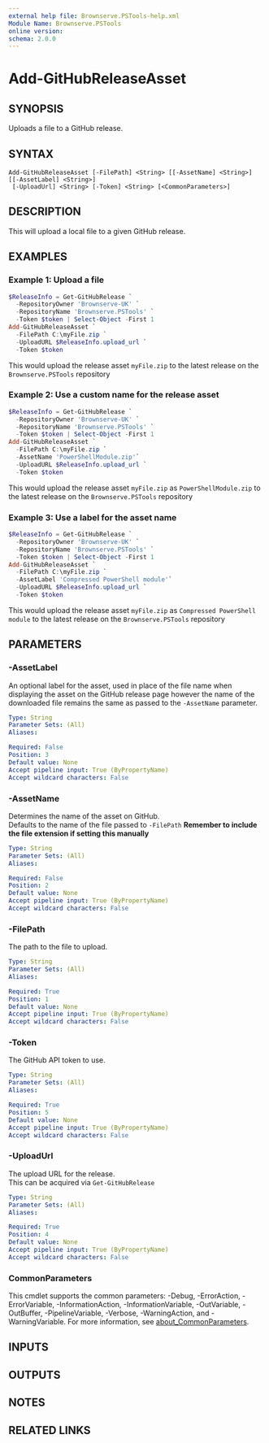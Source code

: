 ```yaml
---
external help file: Brownserve.PSTools-help.xml
Module Name: Brownserve.PSTools
online version:
schema: 2.0.0
---
```


# Add-GitHubReleaseAsset

## SYNOPSIS

Uploads a file to a GitHub release.

## SYNTAX

```text
Add-GitHubReleaseAsset [-FilePath] <String> [[-AssetName] <String>] [[-AssetLabel] <String>]
 [-UploadUrl] <String> [-Token] <String> [<CommonParameters>]
```

## DESCRIPTION

This will upload a local file to a given GitHub release.

## EXAMPLES

### Example 1: Upload a file

```powershell
$ReleaseInfo = Get-GitHubRelease `
  -RepositoryOwner 'Brownserve-UK' `
  -RepositoryName 'Brownserve.PSTools' `
  -Token $token | Select-Object -First 1
Add-GitHubReleaseAsset `
  -FilePath C:\myFile.zip `
  -UploadURL $ReleaseInfo.upload_url `
  -Token $token
```

This would upload the release asset `myFile.zip` to the latest release on the `Brownserve.PSTools` repository

### Example 2: Use a custom name for the release asset

```powershell
$ReleaseInfo = Get-GitHubRelease `
  -RepositoryOwner 'Brownserve-UK' `
  -RepositoryName 'Brownserve.PSTools' `
  -Token $token | Select-Object -First 1
Add-GitHubReleaseAsset `
  -FilePath C:\myFile.zip `
  -AssetName 'PowerShellModule.zip'`
  -UploadURL $ReleaseInfo.upload_url `
  -Token $token
```

This would upload the release asset `myFile.zip` as `PowerShellModule.zip` to the latest release on the `Brownserve.PSTools` repository

### Example 3: Use a label for the asset name

```powershell
$ReleaseInfo = Get-GitHubRelease `
  -RepositoryOwner 'Brownserve-UK' `
  -RepositoryName 'Brownserve.PSTools' `
  -Token $token | Select-Object -First 1
Add-GitHubReleaseAsset `
  -FilePath C:\myFile.zip `
  -AssetLabel 'Compressed PowerShell module'`
  -UploadURL $ReleaseInfo.upload_url `
  -Token $token
```

This would upload the release asset `myFile.zip` as `Compressed PowerShell module` to the latest release on the `Brownserve.PSTools` repository

## PARAMETERS

### -AssetLabel

An optional label for the asset, used in place of the file name when displaying the asset on the GitHub release page however the name of the downloaded file remains the same as passed to the `-AssetName` parameter.

```yaml
Type: String
Parameter Sets: (All)
Aliases:

Required: False
Position: 3
Default value: None
Accept pipeline input: True (ByPropertyName)
Accept wildcard characters: False
```

### -AssetName

Determines the name of the asset on GitHub.  
Defaults to the name of the file passed to `-FilePath`
**Remember to include the file extension if setting this manually**

```yaml
Type: String
Parameter Sets: (All)
Aliases:

Required: False
Position: 2
Default value: None
Accept pipeline input: True (ByPropertyName)
Accept wildcard characters: False
```

### -FilePath

The path to the file to upload.

```yaml
Type: String
Parameter Sets: (All)
Aliases:

Required: True
Position: 1
Default value: None
Accept pipeline input: True (ByPropertyName)
Accept wildcard characters: False
```

### -Token

The GitHub API token to use.

```yaml
Type: String
Parameter Sets: (All)
Aliases:

Required: True
Position: 5
Default value: None
Accept pipeline input: True (ByPropertyName)
Accept wildcard characters: False
```

### -UploadUrl

The upload URL for the release.  
This can be acquired via `Get-GitHubRelease`

```yaml
Type: String
Parameter Sets: (All)
Aliases:

Required: True
Position: 4
Default value: None
Accept pipeline input: True (ByPropertyName)
Accept wildcard characters: False
```

### CommonParameters

This cmdlet supports the common parameters: -Debug, -ErrorAction, -ErrorVariable, -InformationAction, -InformationVariable, -OutVariable, -OutBuffer, -PipelineVariable, -Verbose, -WarningAction, and -WarningVariable. For more information, see [about_CommonParameters](http://go.microsoft.com/fwlink/?LinkID=113216).

## INPUTS

## OUTPUTS

## NOTES

## RELATED LINKS
